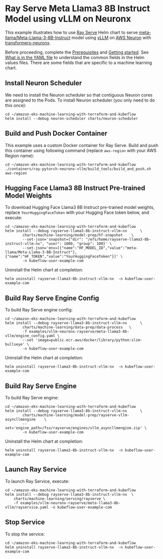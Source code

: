 # Ray Serve Meta Llama3 8B Instruct Model using vLLM on Neuronx

This example illustrates how to use [Ray Serve](../../../charts/machine-learning/training/rayserve/) Helm chart to serve [meta-llama/Meta-Llama-3-8B-Instruct](https://huggingface.co/meta-llama/Meta-Llama-3-8B-Instruct) model using [vLLM](https://github.com/vllm-project/vllm) on [AWS Neuron](https://awsdocs-neuron.readthedocs-hosted.com/en/latest/index.html) with [transformers-neuronx](https://github.com/aws-neuron/transformers-neuronx).

Before proceeding, complete the [Prerequisites](../../../README.md#prerequisites) and [Getting started](../../../README.md#getting-started). See [What is in the YAML file](../../../README.md#what-is-in-the-yaml-file) to understand the common fields in the Helm values files. There are some fields that are specific to a machine learning chart.

## Install Neuron Scheduler

We need to install the Neuron scheduler so that contiguous Neuron cores are assigned to the Pods. To install Neuron scheduler (you only need to do this once):

    cd ~/amazon-eks-machine-learning-with-terraform-and-kubeflow
    helm install --debug neuron-scheduler charts/neuron-scheduler

## Build and Push Docker Container

This example uses a custom Docker container for Ray Serve. Build and push this container using following command (replace `aws-region` with your AWS Region name):

    cd ~/amazon-eks-machine-learning-with-terraform-and-kubeflow
    ./containers/ray-pytorch-neuronx-vllm/build_tools/build_and_push.sh aws-region


## Hugging Face Llama3 8B Instruct Pre-trained Model Weights

To download Hugging Face Llama3 8B Instruct pre-trained model weights, replace `YourHuggingFaceToken` with your Hugging Face token below, and execute:

    cd ~/amazon-eks-machine-learning-with-terraform-and-kubeflow
    helm install --debug rayserve-llama3-8b-instruct-vllm-nx      \
            charts/machine-learning/model-prep/hf-snapshot    \
            --set-json='snapshot={"dir": "/efs/home/rayserve-llama3-8b-instruct-vllm-nx", "user": 1000, "group": 100}' \
            --set-json='env=[{"name":"HF_MODEL_ID","value":"meta-llama/Meta-Llama-3-8B-Instruct"},{"name":"HF_TOKEN","value":"YourHuggingFaceToken"}]' \
            -n kubeflow-user-example-com

Uninstall the Helm chart at completion:

    helm uninstall rayserve-llama3-8b-instruct-vllm-nx  -n kubeflow-user-example-com

## Build Ray Serve Engine Config

To build Ray Serve engine config:

    cd ~/amazon-eks-machine-learning-with-terraform-and-kubeflow
    helm install --debug rayserve-llama3-8b-instruct-vllm-nx      \
            charts/machine-learning/data-prep/data-process   \
            -f examples/vllm-neuronx-rayserve/meta-llama3-8b-vllm/engine_config.yaml \
            --set 'image=public.ecr.aws/docker/library/python:slim-bullseye' \
            -n kubeflow-user-example-com

Uninstall the Helm chart at completion:

    helm uninstall rayserve-llama3-8b-instruct-vllm-nx  -n kubeflow-user-example-com


## Build Ray Serve Engine

To build Ray Serve engine:

    cd ~/amazon-eks-machine-learning-with-terraform-and-kubeflow
    helm install --debug rayserve-llama3-8b-instruct-vllm-nx      \
            charts/machine-learning/model-prep/rayserve-vllm-asyncllmengine    \
            --set='engine_path=/fsx/rayserve/engines/vllm_asyncllmengine.zip' \
            -n kubeflow-user-example-com

Uninstall the Helm chart at completion:

    helm uninstall rayserve-llama3-8b-instruct-vllm-nx  -n kubeflow-user-example-com

## Launch Ray Service

To launch Ray Service,  execute:

    cd ~/amazon-eks-machine-learning-with-terraform-and-kubeflow
    helm install --debug rayserve-llama3-8b-instruct-vllm-nx  \
        charts/machine-learning/serving/rayserve \
        -f examples/vllm-neuronx-rayserve/meta-llama3-8b-vllm/rayservice.yaml -n kubeflow-user-example-com

## Stop Service

To stop the service:

    cd ~/amazon-eks-machine-learning-with-terraform-and-kubeflow
    helm uninstall rayserve-llama3-8b-instruct-vllm-nx  -n kubeflow-user-example-com